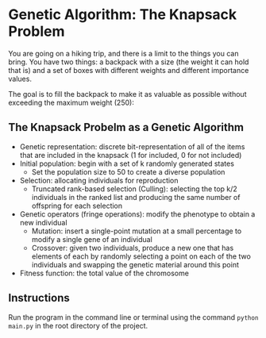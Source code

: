 # Genetic Algorithm: The Knapsack Problem

You are going on a hiking trip, and there is a limit to the things you can bring. You have two things: a backpack with a size (the weight it can hold that is) and a set of boxes with different weights and different importance values.

The goal is to fill the backpack to make it as valuable as possible without exceeding the maximum weight (250):

## The Knapsack Probelm as a Genetic Algorithm
- Genetic representation: discrete bit-representation of all of the items that are included in the knapsack (1 for included, 0 for not included)
- Initial population: begin with a set of k randomly generated states
    - Set the population size to 50 to create a diverse population
- Selection: allocating individuals for reproduction
    - Truncated rank-based selection (Culling): selecting the top k/2 individuals in the ranked list and producing the same number of offspring for each selection
- Genetic operators (fringe operations): modify the phenotype to obtain a new individual
    - Mutation: insert a single-point mutation at a small percentage to modify a single gene of an individual
    - Crossover: given two individuals, produce a new one that has elements of each by randomly selecting a point on each of the two individuals and swapping the genetic material around this point
- Fitness function: the total value of the chromosome

## Instructions
Run the program in the command line or terminal using the command `python main.py` in the root directory of the project.